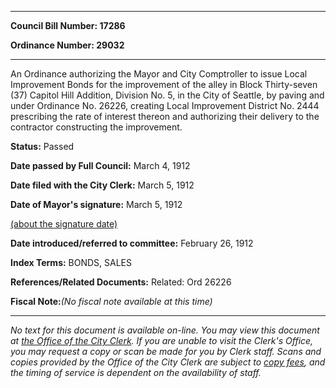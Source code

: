 

********

**Council Bill Number: 17286**
   
**Ordinance Number: 29032**
********

 An Ordinance authorizing the Mayor and City Comptroller to issue Local Improvement Bonds for the improvement of the alley in Block Thirty-seven (37) Capitol Hill Addition, Division No. 5, in the City of Seattle, by paving and under Ordinance No. 26226, creating Local Improvement District No. 2444 prescribing the rate of interest thereon and authorizing their delivery to the contractor constructing the improvement.

**Status:** Passed
   
**Date passed by Full Council:** March 4, 1912
   
**Date filed with the City Clerk:** March 5, 1912
   
**Date of Mayor's signature:** March 5, 1912
   
[(about the signature date)](/~public/approvaldate.htm)
   
   
   
**Date introduced/referred to committee:** February 26, 1912
   
   
**Index Terms:** BONDS, SALES

**References/Related Documents:** Related: Ord 26226

**Fiscal Note:**_(No fiscal note available at this time)_
********

_No text for this document is available on-line. You may view this document at [the Office of the City Clerk](http://www.seattle.gov/leg/clerk/contactUs.htm). If you are unable to visit the Clerk's Office, you may request a copy or scan be made for you by Clerk staff. Scans and copies provided by the Office of the City Clerk are subject to [copy fees](http://clerk.seattle.gov/~public/clerkfees.htm), and the timing of service is dependent on the availability of staff._

